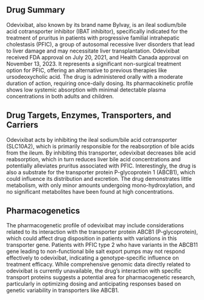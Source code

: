 ## Drug Summary
Odevixibat, also known by its brand name Bylvay, is an ileal sodium/bile acid cotransporter inhibitor (IBAT inhibitor), specifically indicated for the treatment of pruritus in patients with progressive familial intrahepatic cholestasis (PFIC), a group of autosomal recessive liver disorders that lead to liver damage and may necessitate liver transplantation. Odevixibat received FDA approval on July 20, 2021, and Health Canada approval on November 13, 2023. It represents a significant non-surgical treatment option for PFIC, offering an alternative to previous therapies like ursodeoxycholic acid. The drug is administered orally with a moderate duration of action, requiring once-daily dosing. Its pharmacokinetic profile shows low systemic absorption with minimal detectable plasma concentrations in both adults and children.

## Drug Targets, Enzymes, Transporters, and Carriers
Odevixibat acts by inhibiting the ileal sodium/bile acid cotransporter (SLC10A2), which is primarily responsible for the reabsorption of bile acids from the ileum. By inhibiting this transporter, odevixibat decreases bile acid reabsorption, which in turn reduces liver bile acid concentrations and potentially alleviates pruritus associated with PFIC. Interestingly, the drug is also a substrate for the transporter protein P-glycoprotein 1 (ABCB1), which could influence its distribution and excretion. The drug demonstrates little metabolism, with only minor amounts undergoing mono-hydroxylation, and no significant metabolites have been found at high concentrations. 

## Pharmacogenetics
The pharmacogenetic profile of odevixibat may include considerations related to its interaction with the transporter protein ABCB1 (P-glycoprotein), which could affect drug disposition in patients with variations in this transporter gene. Patients with PFIC type 2 who have variants in the ABCB11 gene leading to non-functional bile salt export pumps may not respond effectively to odevixibat, indicating a genotype-specific influence on treatment efficacy. While comprehensive genomic data directly related to odevixibat is currently unavailable, the drug’s interaction with specific transport proteins suggests a potential area for pharmacogenetic research, particularly in optimizing dosing and anticipating responses based on genetic variability in transporters like ABCB1.